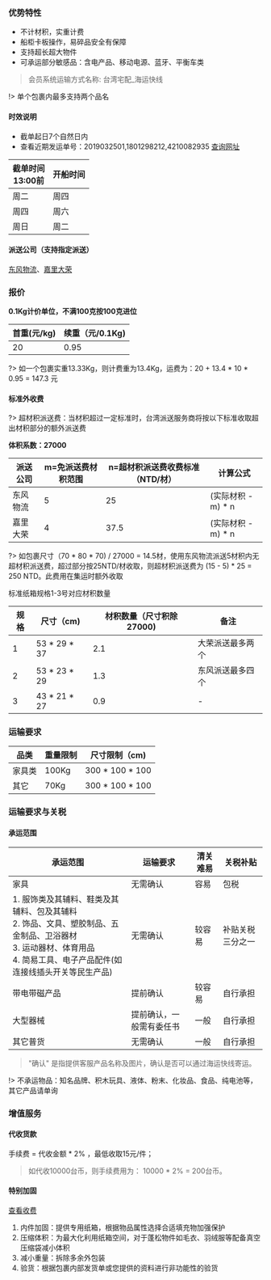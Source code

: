 ### 优势特性

- 不计材积，实重计费
- 船柜卡板操作，易碎品安全有保障
- 支持超长超大物件
- 可承运部分敏感品：含电产品、移动电源、蓝牙、平衡车类

> 会员系统运输方式名称: 台湾宅配_海运快线

!> 单个包裹内最多支持两个品名

#### 时效说明

- 截单起日7个自然日内
- 查看近期发运单号：2019032501,1801298212,4210082935 [查询网址](http://www.track-line.hk)

| 截单时间<br />13:00前 | 开船时间 |
|------------------|------|
| 周二               | 周四   |
| 周四               | 周六   |
| 周日               | 周二   |


#### 派送公司（支持指定派送）

[东风物流](http://220.135.157.10:8088/index)、[嘉里大荣](https://www.kerrytj.com/ZH/search/search_track.aspx)

### 报价
**0.1Kg计价单位，不满100克按100克进位**

| 首重(元/kg) | 续重（元/0.1Kg) |
|----------|-------------|
| 20       | 0.95        |


?> 如一个包裹实重13.33Kg，则计费重为13.4Kg，运费为：20 + 13.4 * 10 * 0.95 = 147.3 元

#### 标准外收费

?> 超材积派送费：当材积超过一定标准时，台湾派送服务商将按以下标准收取超出材积部分的额外派送费

**体积系数：27000**

| 派送公司 | m=免派送费材积范围 | n=超材积派送费收费标准（NTD/材） | 计算公式         |
|------|------------|---------------------|--------------|
| 东风物流 | 5          | 25                  | (实际材积 - m) * n |
| 嘉里大荣 | 4          | 37.5                | (实际材积 - m) * n |


?> 如包裹尺寸（70 * 80 * 70)  / 27000 = 14.5材，使用东风物流派送5材积内无超材积派送费，超过部分按25NTD/材收取，则超材积派送费为 (15 - 5) * 25 = 250 NTD。此费用在集运时额外收取

标准纸箱规格1-3号对应材积数量

| 规格 | 尺寸（cm)       | 材积数量（尺寸积除27000) | 备注       |
|----|--------------|-----------------|----------|
| 1  | 53 * 29 * 37 | 2.1             | 大荣派送最多两个 |
| 2  | 53 * 23 * 29 | 1.3             | 东风派送最多四个 |
| 3  | 43 * 21 * 27 | 0.9             | -        |

### 运输要求

| 品类  | 重量限制  | 尺寸限制（cm)        |
|-----|-------|-----------------|
| 家具类 | 100Kg | 300 * 100 * 100 |
| 其它  | 70Kg  | 300 * 100 * 100 |

### 运输要求与关税

#### 承运范围

| 承运范围                                                                                     | 运输要求         | 清关难易 | 关税补贴     |
|------------------------------------------------------------------------------------------|--------------|--------|----------|
| 家具                                                                                       | 无需确认         | 容易     | 包税       |
| 1. 服饰类及其辅料、鞋类及其辅料、包及其辅料<br />2. 饰品、文具、塑胶制品、五金制品、卫浴器材<br />3. 运动器材、体育用品<br />4. 简易工具、电子产品配件(如连接线插头开关等民生产品) | 无需确认         | 较容易    | 补贴关税三分之一 |
| 带电带磁产品                                                                                   | 提前确认         | 较容易    | 自行承担 |
| 大型器械                                                                                     | 提前确认，一般需有委任书 | 一般     | 自行承担     |
| 其它普货                                                                                     | 无需确认         | 一般     | 自行承担     |

> "确认" 是指提供客服产品名称及图片，确认是否可以通过海运快线寄运。

!> 不承运物品：知名品牌、积木玩具、液体、粉末、化妆品、食品、纯电池等，其它产品请单询

### 增值服务
#### 代收货款
手续费 = 代收金额 * 2% ，最低收取15元/件；

> 如代收10000台币，则手续费用为： 10000 * 2% = 200台币。
#### 特别加固
[查看收费](http://www.soarsq.com/add.html)

1. 内件加固：提供专用纸箱，根据物品属性选择合适填充物加强保护
2. 压缩体积：为最大化利用纸箱空间，对于蓬松物件如毛衣、羽绒服等配备真空压缩袋减小体积
3. 减小重量：拆除多余外包装
4. 验货：根据包裹内部发货单或您提供的资料进行非功能性的验货
